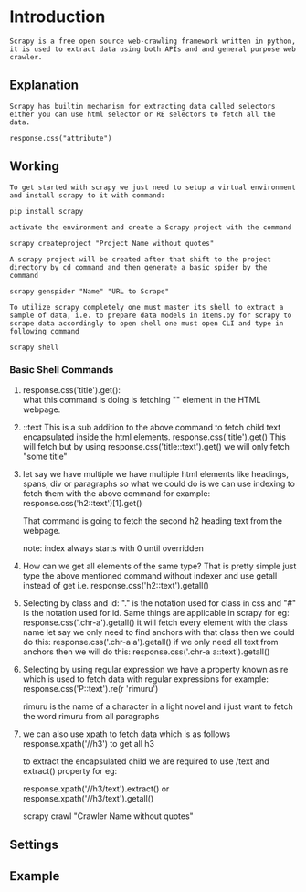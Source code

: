 # Introduction

    Scrapy is a free open source web-crawling framework written in python, it is used to extract data using both APIs and and general purpose web crawler.

## Explanation

    Scrapy has builtin mechanism for extracting data called selectors either you can use html selector or RE selectors to fetch all the data.

    response.css("attribute")

## Working

    To get started with scrapy we just need to setup a virtual environment and install scrapy to it with command:
    
    pip install scrapy
    
    activate the environment and create a Scrapy project with the command

    scrapy createproject "Project Name without quotes"

    A scrapy project will be created after that shift to the project directory by cd command and then generate a basic spider by the command

    scrapy genspider "Name" "URL to Scrape"

    To utilize scrapy completely one must master its shell to extract a sample of data, i.e. to prepare data models in items.py for scrapy to scrape data accordingly to open shell one must open CLI and type in following command

    scrapy shell

### Basic Shell Commands

1. response.css('title').get():  \
        what this command is doing is fetching "<title> </title>" element in the HTML webpage.

2. ::text
    This is a sub addition to the above command to fetch child text encapsulated inside the html elements.
    response.css('title').get()
    This will fetch <title> some title </title>
    but by using response.css('title::text').get()
    we will only fetch "some title"

3. let say we have multiple we have multiple html elements like headings, spans, div or paragraphs so what we could do is
   we can use indexing to fetch them with the above command for example:
   response.css('h2::text')[1].get()

   That command is going to fetch the second h2 heading text from the webpage.
   
   note: index always starts with 0 until overridden

4. How can we get all elements of the same type?
   That is pretty simple just type the above mentioned command without indexer and use getall instead of get i.e.
   response.css('h2::text').getall()

5. Selecting by class and id:
   "." is the notation used for class in css and "#" is the notation used for id. Same things are applicable in scrapy for eg:
   response.css('.chr-a').getall()
   it will fetch every element with the class name let say we only need to find anchors with that class then we could do this:
   response.css('.chr-a a').getall()
   if we only need all text from anchors then we will do this:
   response.css('.chr-a a::text').getall()

6. Selecting by using regular expression
    we have a property known as re which is used to fetch data with regular expressions for example:
    response.css('P::text').re(r 'rimuru')

    rimuru is the name of a character in a light novel and i just want to fetch the word rimuru from all paragraphs

7. we can also use xpath to fetch data which is as follows
    response.xpath('//h3') to get all h3

    to extract the encapsulated child we are required to use /text and extract() property for eg:

    response.xpath('//h3/text').extract() or response.xpath('//h3/text').getall()

    scrapy crawl "Crawler Name without quotes"

## Settings

## Example
